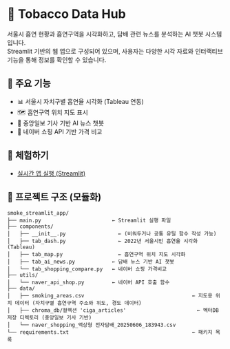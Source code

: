 # 🚬 Tobacco Data Hub
서울시 흡연 현황과 흡연구역을 시각화하고, 담배 관련 뉴스를 분석하는 AI 챗봇 시스템입니다.  
Streamlit 기반의 웹 앱으로 구성되어 있으며, 사용자는 다양한 시각 자료와 인터랙티브 기능을 통해 정보를 확인할 수 있습니다.

## 📌 주요 기능
- 📊 서울시 자치구별 흡연율 시각화 (Tableau 연동)
- 🗺️ 흡연구역 위치 지도 표시
- 📰 중앙일보 기사 기반 AI 뉴스 챗봇
- 🛒 네이버 쇼핑 API 기반 가격 비교

## 🔗 체험하기

- [실시간 앱 실행 (Streamlit)](https://smokeapp-vviyott.streamlit.app/#ai?embed=true)


## 📁 프로젝트 구조 (모듈화)
````
smoke_streamlit_app/
├── main.py                       ← Streamlit 실행 파일
├── components/
│   ├── __init__.py		            ← (비워두거나 공통 유틸 함수 작성 가능)
│   ├── tab_dash.py		            ← 2022년 서울시민 흡연율 시각화 (Tableau)
│   ├── tab_map.py		            ← 흡연구역 위치 지도 시각화
│   ├── tab_ai_news.py            ← 담배 뉴스 기반 AI 챗봇
│   └── tab_shopping_compare.py   ← 네이버 쇼핑 가격비교
├── utils/
│   └── naver_api_shop.py         ← 네이버 API 호출 함수
├── data/
│   ├── smoking_areas.csv                                   ← 지도용 위치 데이터 (자치구별 흡연구역 주소와 위도, 경도 데이터)
│   ├── chroma_db/컬렉션 'ciga_articles'	                    ← 벡터DB 저장 디렉토리 (중앙일보 기사 기반)
│   └── naver_shopping_액상형 전자담배_20250606_183943.csv
└── requirements.txt                                        ← 패키지 목록
````
